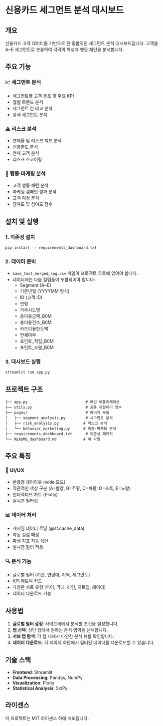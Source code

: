 # 신용카드 세그먼트 분석 대시보드

## 개요
신용카드 고객 데이터를 기반으로 한 종합적인 세그먼트 분석 대시보드입니다. 
고객을 A~E 세그먼트로 분류하여 각각의 특성과 행동 패턴을 분석합니다.

## 주요 기능

### 📈 세그먼트 분석
- 세그먼트별 고객 분포 및 주요 KPI
- 월별 트렌드 분석
- 세그먼트 간 비교 분석
- 상세 세그먼트 분석

### ⚠️ 리스크 분석
- 연체율 및 리스크 지표 분석
- 신용한도 분석
- 연체 고객 분석
- 리스크 스코어링

### 🎯 행동·마케팅 분석
- 고객 행동 패턴 분석
- 마케팅 캠페인 성과 분석
- 고객 여정 분석
- 참여도 및 참여도 점수

## 설치 및 실행

### 1. 의존성 설치
```bash
pip install -r requirements_dashboard.txt
```

### 2. 데이터 준비
- `base_test_merged_seg.csv` 파일이 프로젝트 루트에 있어야 합니다.
- 데이터에는 다음 컬럼들이 포함되어야 합니다:
  - Segment (A~E)
  - 기준년월 (YYYYMM 형식)
  - ID (고객 ID)
  - 연령
  - 거주시도명
  - 총이용금액_B0M
  - 총이용건수_B0M
  - 카드이용한도액
  - 연체여부
  - 포인트_적립_B0M
  - 포인트_소멸_B0M

### 3. 대시보드 실행
```bash
streamlit run app.py
```

## 프로젝트 구조

```
├── app.py                          # 메인 애플리케이션
├── utils.py                        # 공통 유틸리티 함수
├── pages/                          # 페이지 모듈
│   ├── segment_analysis.py         # 세그먼트 분석
│   ├── risk_analysis.py           # 리스크 분석
│   └── behavior_marketing.py      # 행동·마케팅 분석
├── requirements_dashboard.txt      # 의존성 패키지
└── README_dashboard.md            # 이 파일
```

## 주요 특징

### 🎨 UI/UX
- 반응형 레이아웃 (wide 모드)
- 직관적인 색상 구분 (A=빨강, B=주황, C=파랑, D=초록, E=노랑)
- 인터랙티브 차트 (Plotly)
- 실시간 필터링

### 📊 데이터 처리
- 캐시된 데이터 로딩 (@st.cache_data)
- 자동 컬럼 매핑
- 파생 지표 자동 계산
- 실시간 필터 적용

### 🔍 분석 기능
- 글로벌 필터 (기간, 연령대, 지역, 세그먼트)
- KPI 메트릭 카드
- 다양한 차트 유형 (파이, 막대, 라인, 히트맵, 레이더)
- 데이터 다운로드 기능

## 사용법

1. **글로벌 필터 설정**: 사이드바에서 분석할 조건을 설정합니다.
2. **탭 선택**: 상단 탭에서 원하는 분석 영역을 선택합니다.
3. **서브 탭 탐색**: 각 탭 내에서 다양한 분석 뷰를 확인합니다.
4. **데이터 다운로드**: 각 페이지 하단에서 필터된 데이터를 다운로드할 수 있습니다.

## 기술 스택

- **Frontend**: Streamlit
- **Data Processing**: Pandas, NumPy
- **Visualization**: Plotly
- **Statistical Analysis**: SciPy

## 라이센스
이 프로젝트는 MIT 라이센스 하에 배포됩니다.

